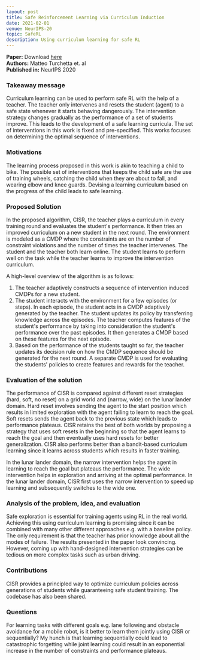```yaml
---
layout: post
title: Safe Reinforcement Learning via Curriculum Induction
date: 2021-02-01
venue: NeurIPS-20
topic: SafeRL
description: Using curriculum learning for safe RL
---
```


**Paper:** Download <a href="https://arxiv.org/abs/2006.12136" target="_blank">here</a>  
**Authors:** Matteo Turchetta et. al  
**Published in:** NeurIPS 2020

### Takeaway message
Curriculum learning can be used to perform safe RL with the help of a teacher. The teacher only intervenes and resets the student (agent) to a safe state whenever it starts behaving dangerously. The intervention strategy changes gradually as the performance of a set of students improve. This leads to the development of a safe learning curricula. The set of interventions in this work is fixed and pre-specified. This works focuses on determining the optimal sequence of interventions.

### Motivations
The learning process proposed in this work is akin to teaching a child to bike. The possible set of interventions that keeps the child safe are the use of training wheels, catching the child when they are about to fall, and wearing elbow and knee guards. Devising a learning curriculum based on the progress of the child leads to safe learning. 

### Proposed Solution
In the proposed algorithm, CISR, the teacher plays a curriculum in every training round and evaluates the student's performance. It then tries an improved curriculum on a new student in the next round. The environment is modeled as a CMDP where the constraints are on the number of constraint violations and the number of times the teacher intervenes. The student and the teacher both learn online. The student learns to perform well on the task while the teacher learns to improve the intervention curriculum.  

A high-level overview of the algorithm is as follows:
1. The teacher adaptively constructs a sequence of intervention induced CMDPs for a new student.
2. The student interacts with the environment for a few episodes (or steps). In each episode, the student acts in a CMDP adaptively generated by the teacher. The student updates its policy by transferring knowledge across the episodes. The teacher computes features of the student's performance by taking into consideration the student's performance over the past episodes. It then generates a CMDP based on these features for the next episode.
3. Based on the performance of the students taught so far, the teacher updates its decision rule on how the CMDP sequence should be generated for the next round. A separate CMDP is used for evaluating the students' policies to create features and rewards for the teacher.

### Evaluation of the solution
The performance of CISR is compared against different reset strategies (hard, soft, no reset) on a grid world and (narrow, wide) on the lunar lander domain. Hard reset involves sending the agent to the start position which results in limited exploration with the agent failing to learn to reach the goal. Soft resets sends the agent back to the previous state which leads to performance plateaus. CISR retains the best of both worlds by proposing a strategy that uses soft resets in the beginning so that the agent learns to reach the goal and then eventually uses hard resets for better generalization. CISR also performs better than a bandit-based curriculum learning since it learns across students which results in faster training.  

In the lunar lander domain, the narrow intervention helps the agent in learning to reach the goal but plateaus the performance. The wide intervention helps in exploration and arriving at the optimal performance. In the lunar lander domain, CISR first uses the narrow intervention to speed up learning and subsequently switches to the wide one.

### Analysis of the problem, idea, and evaluation
Safe exploration is essential for training agents using RL in the real world. Achieving this using curriculum learning is promising since it can be combined with many other different approaches e.g. with a baseline policy. The only requirement is that the teacher has prior knowledge about all the modes of failure. The results presented in the paper look convincing. However, coming up with hand-designed intervention strategies can be tedious on more complex tasks such as urban driving.  

### Contributions
CISR provides a principled way to optimize curriculum policies across generations of students while guaranteeing safe student training. The codebase has also been shared.

### Questions
For learning tasks with different goals e.g. lane following and obstacle avoidance for a mobile robot, is it better to learn them jointly using CISR or sequentially? My hunch is that learning sequentially could lead to catastrophic forgetting while joint learning could result in an exponential increase in the number of constraints and performance plateaus.